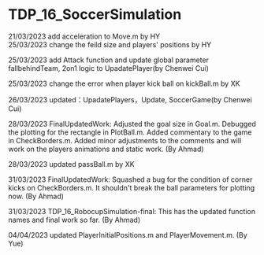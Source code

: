 # TDP_16_SoccerSimulation
21/03/2023 add acceleration to Move.m   by HY  
25/03/2023 change the feild size and players' positions   by HY

25/03/2023 add Attack function and update global parameter fallbehindTeam, 2on1 logic to UpadatePlayer(by Chenwei Cui)

25/03/2023  change the error when player kick ball on kickBall.m   by XK

26/03/2023 updated：UpadatePlayers，Update, SoccerGame(by Chenwei Cui)

28/03/2023 FinalUpdatedWork: Adjusted the goal size in Goal.m. Debugged the plotting for the rectangle in PlotBall.m. Added commentary to the game in CheckBorders.m. Added minor adjustments to the comments and will work on the players animations and static work. (By Ahmad)

28/03/2023 updated passBall.m  by XK

31/03/2023 FinalUpdatedWork: Squashed a bug for the condition of corner kicks on CheckBorders.m. It shouldn't break the ball parameters for plotting now. (By Ahmad)

31/03/2023 TDP_16_RobocupSimulation-final: This has the updated function names and final work so far. (By Ahmad)

04/04/2023 updated PlayerInitialPositions.m and PlayerMovement.m. (By Yue)
